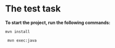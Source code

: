 # The test task

**To start the project, run the following commands:**

`mvn install`

` mvn exec:java`